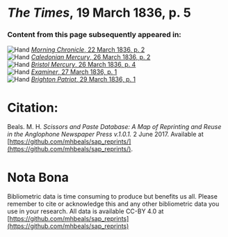 # *The Times*, 19 March 1836, p. 5  
  
### Content from this page subsequently appeared in:  
![Hand](http://scissorsandpaste.net/wp-content/uploads/2017/06/smallhandpointer.png) [*Morning Chronicle*, 22 March 1836, p. 2](https://mhbeals.github.io/sap_html/Morning-Chronicle/Morning-Chronicle-22-March-1836-p-2)  
![Hand](http://scissorsandpaste.net/wp-content/uploads/2017/06/smallhandpointer.png) [*Caledonian Mercury*, 26 March 1836, p. 2](https://mhbeals.github.io/sap_html/Caledonian-Mercury/Caledonian-Mercury-26-March-1836-p-2)  
![Hand](http://scissorsandpaste.net/wp-content/uploads/2017/06/smallhandpointer.png) [*Bristol Mercury*, 26 March 1836, p. 4](https://mhbeals.github.io/sap_html/Bristol-Mercury/Bristol-Mercury-26-March-1836-p-4)  
![Hand](http://scissorsandpaste.net/wp-content/uploads/2017/06/smallhandpointer.png) [*Examiner*, 27 March 1836, p. 1](https://mhbeals.github.io/sap_html/Examiner/Examiner-27-March-1836-p-1)  
![Hand](http://scissorsandpaste.net/wp-content/uploads/2017/06/smallhandpointer.png) [*Brighton Patriot*, 29 March 1836, p. 1](https://mhbeals.github.io/sap_html/Brighton-Patriot/Brighton-Patriot-29-March-1836-p-1)  


# Citation: 

Beals. M. H. *Scissors and Paste Database: A Map of Reprinting and Reuse in the Anglophone Newspaper Press v.1.0.1.* 2 June 2017. Available at [https://github.com/mhbeals/sap_reprints/](https://github.com/mhbeals/sap_reprints/). 

# Nota Bona

Bibliometric data is time consuming to produce but benefits us all. Please remember to cite or acknowledge this and any other bibliometric data you use in your research. All data is available CC-BY 4.0 at [https://github.com/mhbeals/sap_reprints](https://github.com/mhbeals/sap_reprints)